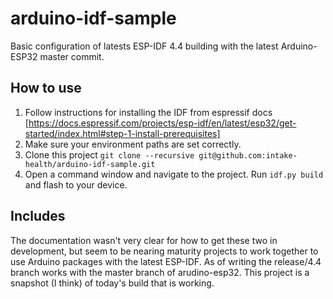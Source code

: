 # arduino-idf-sample
Basic configuration of latests ESP-IDF 4.4 building with the latest Arduino-ESP32 master commit.

## How to use
1. Follow instructions for installing the IDF from espressif docs
[https://docs.espressif.com/projects/esp-idf/en/latest/esp32/get-started/index.html#step-1-install-prerequisites]
2. Make sure your environment paths are set correctly.
3. Clone this project `git clone --recursive git@github.com:intake-health/arduino-idf-sample.git`
4. Open a command window and navigate to the project. Run `idf.py build` and flash to your device.

## Includes
The documentation wasn't very clear for how to get these two in development, but seem to be nearing maturity projects to work together to use Arduino packages with the latest ESP-IDF. As of writing the release/4.4 branch works with the master branch of arudino-esp32. This project is a snapshot (I think) of today's build that is working.
